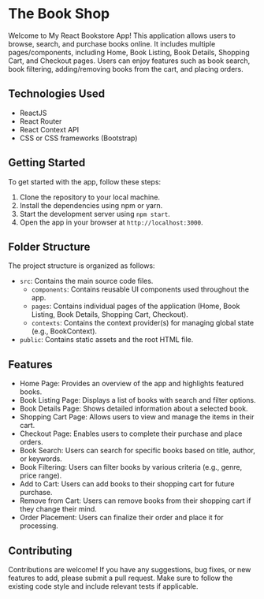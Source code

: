 # The Book Shop

Welcome to My React Bookstore App! This application allows users to browse, search, and purchase books online. It includes multiple pages/components, including Home, Book Listing, Book Details, Shopping Cart, and Checkout pages. Users can enjoy features such as book search, book filtering, adding/removing books from the cart, and placing orders.

## Technologies Used

- ReactJS
- React Router
- React Context API 
- CSS or CSS frameworks (Bootstrap)

## Getting Started

To get started with the app, follow these steps:

1. Clone the repository to your local machine.
2. Install the dependencies using npm or yarn.
3. Start the development server using `npm start`.
4. Open the app in your browser at `http://localhost:3000`.

## Folder Structure

The project structure is organized as follows:

- `src`: Contains the main source code files.
  - `components`: Contains reusable UI components used throughout the app.
  - `pages`: Contains individual pages of the application (Home, Book Listing, Book Details, Shopping Cart, Checkout).
  - `contexts`: Contains the context provider(s) for managing global state (e.g., BookContext).
- `public`: Contains static assets and the root HTML file.

## Features

- Home Page: Provides an overview of the app and highlights featured books.
- Book Listing Page: Displays a list of books with search and filter options.
- Book Details Page: Shows detailed information about a selected book.
- Shopping Cart Page: Allows users to view and manage the items in their cart.
- Checkout Page: Enables users to complete their purchase and place orders.
- Book Search: Users can search for specific books based on title, author, or keywords.
- Book Filtering: Users can filter books by various criteria (e.g., genre, price range).
- Add to Cart: Users can add books to their shopping cart for future purchase.
- Remove from Cart: Users can remove books from their shopping cart if they change their mind.
- Order Placement: Users can finalize their order and place it for processing.

## Contributing

Contributions are welcome! If you have any suggestions, bug fixes, or new features to add, please submit a pull request. Make sure to follow the existing code style and include relevant tests if applicable.




